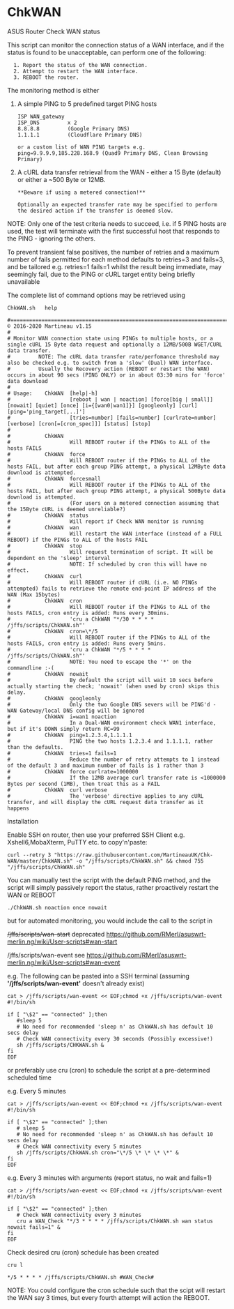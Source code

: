 # ChkWAN
ASUS Router Check WAN status


This script can monitor the connection status of a WAN interface, and if the status is found to be unacceptable, can perform one of the following:

      1. Report the status of the WAN connection.
      2. Attempt to restart the WAN interface.
      3. REBOOT the router.
  
The monitoring method is either

1.	A simple PING to 5 predefined target PING hosts

		ISP WAN_gateway
		ISP_DNS 		x 2
		8.8.8.8			(Google Primary DNS)
		1.1.1.1			(Cloudflare Primary DNS)
		
		or a custom list of WAN PING targets e.g. ping=9.9.9.9,185.228.168.9 (Quad9 Primary DNS, Clean Browsing Primary)

2.	A cURL data transfer retrieval from the WAN - either a 15 Byte (default) or either a ~500 Byte or 12MB. 
   
		**Beware if using a metered connection!**
		
		Optionally an expected transfer rate may be specified to perform the desired action if the transfer is deemed slow.

NOTE: Only one of the test criteria needs to succeed, i.e. if 5 PING hosts are used, the test will terminate with the first successful host that responds to the PING - ignoring the others.

  To prevent transient false positives, the number of retries and a maximum number of fails permitted for each method defaults to       retries=3 and fails=3, and be tailored
  e.g. retries=1 fails=1 whilst the result being immediate, may seemingly fail, due to the PING or cURL target entity being briefly   unavailable 

The complete list of command options may be retrieved using
  
  	ChkWAN.sh   help

```
#============================================================================================ © 2016-2020 Martineau v1.15
#
# Monitor WAN connection state using PINGs to multiple hosts, or a single cURL 15 Byte data request and optionally a 12MB/500B WGET/CURL data transfer.
#         NOTE: The cURL data transfer rate/perfomance threshold may also be checked e.g. to switch from a 'slow' (Dual) WAN interface.
#         Usually the Recovery action (REBOOT or restart the WAN) occurs in about 90 secs (PING ONLY) or in about 03:30 mins for 'force' data download
#
# Usage:    ChkWAN  [help|-h]
#                   [reboot | wan | noaction] [force[big | small]] [nowait] [quiet] [once] [i={[wan0|wan1]}] [googleonly] [curl] [ping='ping_target[,..]']
#                   [tries=number] [fails=number] [curlrate=number] [verbose] [cron[=[cron_spec]]] [status] [stop]
#
#           ChkWAN
#                   Will REBOOT router if the PINGs to ALL of the hosts FAILS
#           ChkWAN  force
#                   Will REBOOT router if the PINGs to ALL of the hosts FAIL, but after each group PING attempt, a physical 12MByte data download is attempted.
#           ChkWAN  forcesmall
#                   Will REBOOT router if the PINGs to ALL of the hosts FAIL, but after each group PING attempt, a physical 500Byte data download is attempted.
#                   (For users on a metered connection assuming that the 15Byte cURL is deemed unreliable?)
#           ChkWAN  status
#                   Will report if Check WAN monitor is running
#           ChkWAN  wan
#                   Will restart the WAN interface (instead of a FULL REBOOT) if the PINGs to ALL of the hosts FAIL
#           ChkWAN  stop
#                   Will request termination of script. It will be dependent on the 'sleep' interval
#                   NOTE: If scheduled by cron this will have no effect.
#           ChkWAN  curl
#                   Will REBOOT router if cURL (i.e. NO PINGs attempted) fails to retrieve the remote end-point IP address of the WAN (Max 15bytes)
#           ChkWAN  cron
#                   Will REBOOT router if the PINGs to ALL of the hosts FAILS, cron entry is added: Runs every 30mins.
#                   'cru a ChkWAN "*/30 * * * * /jffs/scripts/ChkWAN.sh"'
#           ChkWAN  cron=\*/5
#                   Will REBOOT router if the PINGs to ALL of the hosts FAILS, cron entry is added: Runs every 5mins.
#                   'cru a ChkWAN "*/5 * * * * /jffs/scripts/ChkWAN.sh"'
#                   NOTE: You need to escape the '*' on the commandline :-(
#           ChkWAN  nowait
#                   By default the script will wait 10 secs before actually starting the check; 'nowait' (when used by cron) skips this delay.
#           ChkWAN  googleonly
#                   Only the two Google DNS severs will be PING'd - WAN Gateway/local DNS config will be ignored
#           ChkWAN  i=wan1 noaction
#                   In a Dual-WAN environment check WAN1 interface, but if it's DOWN simply return RC=99
#           ChkWAN  ping=1.2.3.4,1.1.1.1
#                   PING the two hosts 1.2.3.4 and 1.1.1.1, rather than the defaults.
#           ChkWAN  tries=1 fails=1
#                   Reduce the number of retry attempts to 1 instead of the default 3 and maximum number of fails is 1 rather than 3
#           ChkWAN  force curlrate=1000000
#                   If the 12MB average curl transfer rate is <1000000 Bytes per second (1MB), then treat this as a FAIL
#           ChkWAN  curl verbose
#                   The 'verbose' directive applies to any cURL transfer, and will display the cURL request data transfer as it happens

```


Installation

Enable SSH on router, then use your preferred SSH Client e.g. Xshell6,MobaXterm, PuTTY etc. to copy'n'paste:

	curl --retry 3 "https://raw.githubusercontent.com/MartineauUK/Chk-WAN/master/ChkWAN.sh" -o "/jffs/scripts/ChkWAN.sh" && chmod 755 "/jffs/scripts/ChkWAN.sh"

You can manually test the script with the default PING method, and the script will simply passively report the status, rather proactively restart the WAN or REBOOT

	./ChkWAN.sh noaction once nowait

but for automated monitoring, you would include the call to the script in

~~/jffs/scripts/wan-start~~
deprecated https://github.com/RMerl/asuswrt-merlin.ng/wiki/User-scripts#wan-start

/jffs/scripts/wan-event see https://github.com/RMerl/asuswrt-merlin.ng/wiki/User-scripts#wan-event

e.g. The following can be pasted into a SSH terminal (assuming **__'/jffs/scripts/wan-event'__** doesn't already exist)
	
    cat > /jffs/scripts/wan-event << EOF;chmod +x /jffs/scripts/wan-event
    #!/bin/sh

    if [ "\$2" == "connected" ];then
       #sleep 5
       # No need for recommended 'sleep n' as ChkWAN.sh has default 10 secs delay
       # Check WAN connectivity every 30 seconds (Possibly excessive!)
       sh /jffs/scripts/CHKWAN.sh &
    fi
    EOF

or preferably use cru (cron) to schedule the script at a pre-determined scheduled time

e.g. Every 5 minutes

    cat > /jffs/scripts/wan-event << EOF;chmod +x /jffs/scripts/wan-event
    #!/bin/sh

    if [ "\$2" == "connected" ];then
       # sleep 5
       # No need for recommended 'sleep n' as ChkWAN.sh has default 10 secs delay
       # Check WAN connectivity every 5 minutes
       sh /jffs/scripts/ChkWAN.sh cron="\*/5 \* \* \* \*" &
    fi
    EOF

e.g. Every 3 minutes with arguments (report status, no wait and fails=1)

    cat > /jffs/scripts/wan-event << EOF;chmod +x /jffs/scripts/wan-event
    #!/bin/sh

    if [ "\$2" == "connected" ];then
       # Check WAN connectivity every 3 minutes
       cru a WAN_Check "*/3 * * * * /jffs/scripts/ChkWAN.sh wan status nowait fails=1" &
    fi
    EOF

Check desired cru (cron) schedule has been created

    cru l
    
    */5 * * * * /jffs/scripts/ChkWAN.sh #WAN_Check#


NOTE: You could configure the cron schedule such that the scipt will restart the WAN say 3 times, but every fourth attempt will action the REBOOT.
